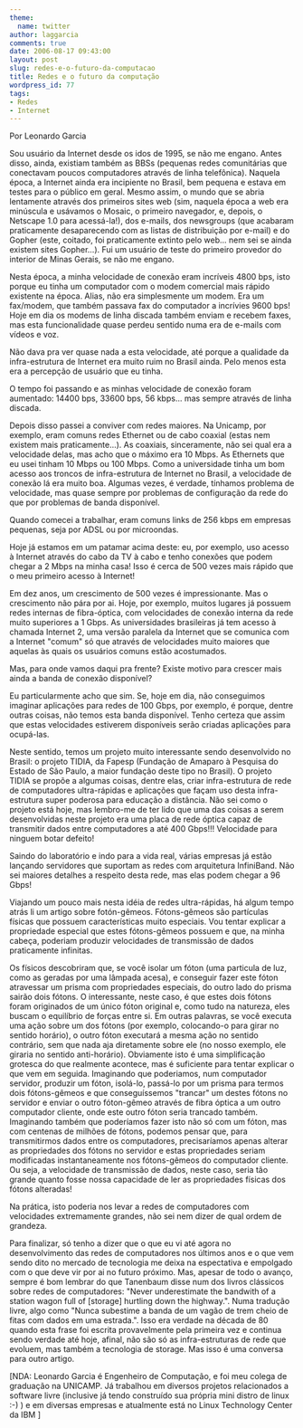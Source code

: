 ```yaml
---
theme:
  name: twitter
author: laggarcia
comments: true
date: 2006-08-17 09:43:00
layout: post
slug: redes-e-o-futuro-da-computacao
title: Redes e o futuro da computação
wordpress_id: 77
tags:
- Redes
- Internet
---
```


Por Leonardo Garcia





Sou usuário da Internet desde os idos de 1995, se não me engano. Antes
disso, ainda, existiam também as BBSs (pequenas redes comunitárias que
conectavam poucos computadores através de linha telefônica). Naquela
época, a Internet ainda era incipiente no Brasil, bem pequena e estava
em testes para o público em geral. Mesmo assim, o mundo que se abria
lentamente através dos primeiros sites web (sim, naquela época a web
era minúscula e usávamos o Mosaic, o primeiro navegador, e, depois, o
Netscape 1.0 para acessá-la!), dos e-mails, dos newsgroups (que
acabaram praticamente desaparecendo com as listas de distribuição por
e-mail) e do Gopher (este, coitado, foi praticamente extinto pelo
web... nem sei se ainda existem sites Gopher...). Fui um usuário de
teste do primeiro provedor do interior de Minas Gerais, se não me
engano.



Nesta época, a minha velocidade de conexão eram incríveis 4800 bps,
isto porque eu tinha um computador com o modem comercial mais rápido
existente na época. Alias, não era simplesmente um modem. Era um
fax/modem, que também passava fax do computador a incrívies 9600 bps!
Hoje em dia os  modems de linha discada também enviam e recebem faxes,
mas esta funcionalidade quase perdeu sentido numa era de e-mails com
vídeos e voz.



Não dava pra ver quase nada a esta velocidade, até porque a qualidade
da infra-estrutura de Internet era muito ruim no Brasil ainda. Pelo
menos esta era a percepção de usuário que eu tinha.



O tempo foi passando e as minhas velocidade de conexão foram
aumentado: 14400 bps, 33600 bps, 56 kbps... mas sempre através de
linha discada.



Depois disso passei a conviver com redes maiores. Na Unicamp, por
exemplo, eram comuns redes Ethernet ou de cabo coaxial (estas nem
existem mais praticamente...). As coaxiais, sinceramente, não sei qual
era a velocidade delas, mas acho que o máximo era 10 Mbps. As
Ethernets que eu usei tinham 10 Mbps ou 100 Mbps. Como a universidade
tinha um bom acesso aos troncos de infra-estrutura de Internet no
Brasil, a velocidade de conexão lá era muito boa. Algumas vezes, é
verdade, tínhamos problema de velocidade, mas quase sempre por
problemas de configuração da rede do que por problemas de banda
disponível.



Quando comecei a trabalhar, eram comuns links de 256 kbps em empresas
pequenas, seja por ADSL ou por microondas.



Hoje já estamos em um patamar acima deste: eu, por exemplo, uso acesso
à Internet através do cabo da TV à cabo e tenho conexões que podem
chegar a 2 Mbps na minha casa! Isso é cerca de 500 vezes mais rápido
que o meu primeiro acesso à Internet!



Em dez anos, um crescimento de 500 vezes é impressionante. Mas o
crescimento não pára por ai. Hoje, por exemplo, muitos lugares já
possuem redes internas de fibra-óptica, com velocidades de conexão
interna da rede muito superiores a 1 Gbps. As universidades
brasileiras já tem acesso à chamada Internet 2, uma versão paralela da
Internet que se comunica com a Internet "comum" só que através de
velocidades muito maiores que aquelas às quais os usuários comuns
estão acostumados.



Mas, para onde vamos daqui pra frente? Existe motivo para crescer mais
ainda a banda de conexão disponível?



Eu particularmente acho que sim. Se, hoje em dia, não conseguimos
imaginar aplicações para redes de 100 Gbps, por exemplo, é porque,
dentre outras coisas, não temos esta banda disponível. Tenho certeza
que assim que estas velocidades estiverem disponíveis serão criadas
aplicações para ocupá-las.



Neste sentido, temos um projeto muito interessante sendo desenvolvido
no Brasil: o projeto TIDIA, da Fapesp (Fundação de Amaparo à Pesquisa
do Estado de São Paulo, a maior fundação deste tipo no Brasil). O
projeto TIDIA se propõe a algumas coisas, dentre elas, criar
infra-estrutura de rede de computadores ultra-rápidas e aplicações que
façam uso desta infra-estrutura super poderosa para educação a
distância. Não sei como o projeto está hoje, mas lembro-me de ter lido
que uma das coisas a serem desenvolvidas neste projeto era uma placa
de rede óptica capaz de transmitir dados entre computadores a até 400
Gbps!!! Velocidade para ninguem botar defeito!



Saindo do laboratório e indo para a vida real, várias empresas já
estão lançando servidores que suportam as redes com arquitetura
InfiniBand. Não sei maiores detalhes a respeito desta rede, mas elas
podem chegar a 96 Gbps!



Viajando um pouco mais nesta idéia de redes ultra-rápidas, há algum
tempo atrás li um artigo sobre fotón-gêmeos. Fótons-gêmeos são
partículas físicas que possuem características muito especiais. Vou
tentar explicar a propriedade especial que estes fótons-gêmeos possuem
e que, na minha cabeça, poderiam produzir velocidades de transmissão
de dados praticamente infinitas.



Os físicos descobriram que, se você isolar um fóton (uma particula de
luz, como as geradas por uma lâmpada acesa), e conseguir fazer este
fóton atravessar um prisma com propriedades especiais, do outro lado
do prisma sairão dois fótons. O interessante, neste caso, é que estes
dois fótons foram originados de um único fóton original e, como tudo
na natureza, eles buscam o equilíbrio de forças entre si. Em outras
palavras, se você executa uma ação sobre um dos fótons (por exemplo,
colocando-o para girar no sentido horário), o outro fóton executará a
mesma ação no sentido contrário, sem que nada aja diretamente sobre
ele (no nosso exemplo, ele giraria no sentido anti-horário).
Obviamente isto é uma simplificação grotesca do que realmente
acontece, mas é suficiente para tentar explicar o que vem em seguida.
Imaginando que poderiamos, num computador servidor, produzir um fóton,
isolá-lo, passá-lo por um prisma para termos dois fótons-gêmeos e que
conseguíssemos "trancar" um destes fótons no servidor e enviar o outro
fóton-gêmeo através de fibra óptica a um outro computador cliente,
onde este outro fóton seria trancado também. Imaginando também que
poderíamos fazer isto não só com um fóton, mas com centenas de milhões
de fótons, podemos pensar que, para transmitirmos dados entre os
computadores, precisaríamos apenas alterar as propriedades dos fótons
no servidor e estas propriedades seriam modificadas instantaneamente
nos fótons-gêmeos do computador cliente. Ou seja, a velocidade de
transmissão de dados, neste caso, seria tão grande quanto fosse nossa
capacidade de ler as propriedades físicas dos fótons alteradas!



Na prática, isto poderia nos levar a redes de computadores com
velocidades extremamente grandes, não sei nem dizer de qual ordem de
grandeza.



Para finalizar, só tenho a dizer que o que eu vi até agora no
desenvolvimento das redes de computadores nos últimos anos e o que vem
sendo dito no mercado de tecnologia me deixa na espectativa e
empolgado com o que deve vir por ai no futuro próximo. Mas, apesar de
todo o avanço, sempre é bom lembrar do que Tanenbaum disse num dos
livros clássicos sobre redes de computadores: "Never underestimate the
bandwith of a station wagon full of [storage] hurtling down the
highway.". Numa tradução livre, algo como "Nunca subestime a banda de
um vagão de trem cheio de fitas com dados em uma estrada.". Isso era
verdade na década de 80 quando esta frase foi escrita provavelmente
pela primeira vez e continua sendo verdade até hoje, afinal, não são
só as infra-estruturas de rede que evoluem, mas também a tecnologia de
storage. Mas isso é uma conversa para outro artigo.

[NDA: Leonardo Garcia é Engenheiro de Computação, e foi meu colega de graduação na UNICAMP. Já trabalhou em diversos projetos relacionados a software livre (inclusive já tendo construído sua própria mini distro de linux :-) ) e em diversas empresas e atualmente está no Linux Technology Center da  IBM ]
